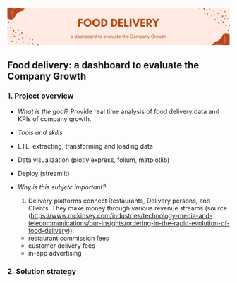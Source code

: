 ![Banner](3.png)

## Food delivery: a dashboard to evaluate the Company Growth

### 1. Project overview
 
- *What is the goal?* 
Provide real time analysis of food delivery data and KPIs of company growth.
 
- *Tools and skills* 
- ETL: extracting, transforming and loading data
- Data visualization (plotly express, folium, matplotlib)
- Deploy (streamlit)

- *Why is this subjetc important?* 

  1. Delivery platforms connect Restaurants, Delivery persons, and Clients. They make money through various revenue streams (source (https://www.mckinsey.com/industries/technology-media-and-telecommunications/our-insights/ordering-in-the-rapid-evolution-of-food-delivery)):
  - restaurant commission fees
  - customer delivery fees
  - in-app advertising

  
### 2. Solution strategy 
